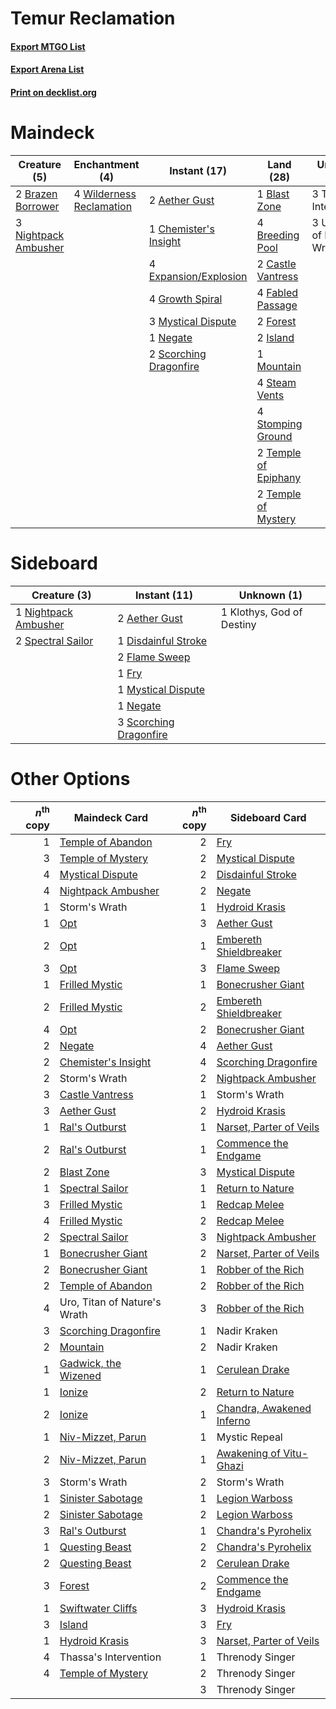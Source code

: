 # Temur Reclamation

#### [Export MTGO List](../collection/Temur%20Reclamation/Temur%20Reclamation.txt)
#### [Export Arena List](../collection/Temur%20Reclamation/Temur%20Reclamation_arena.txt)
#### [Print on decklist.org](http://decklist.org/?deckmain=2%09Aether%20Gust%0A1%09Blast%20Zone%0A2%09Brazen%20Borrower%0A4%09Breeding%20Pool%0A2%09Castle%20Vantress%0A1%09Chemister's%20Insight%0A4%09Expansion/Explosion%0A4%09Fabled%20Passage%0A2%09Forest%0A4%09Growth%20Spiral%0A2%09Island%0A1%09Mountain%0A3%09Mystical%20Dispute%0A1%09Negate%0A3%09Nightpack%20Ambusher%0A2%09Scorching%20Dragonfire%0A4%09Steam%20Vents%0A4%09Stomping%20Ground%0A2%09Temple%20of%20Epiphany%0A2%09Temple%20of%20Mystery%0A3%09Thassa's%20Intervention%0A3%09Uro,%20Titan%20of%20Nature's%20Wrath%0A4%09Wilderness%20Reclamation&deckside=2%09Aether%20Gust%0A1%09Disdainful%20Stroke%0A2%09Flame%20Sweep%0A1%09Fry%0A1%09Klothys,%20God%20of%20Destiny%0A1%09Mystical%20Dispute%0A1%09Negate%0A1%09Nightpack%20Ambusher%0A3%09Scorching%20Dragonfire%0A2%09Spectral%20Sailor)
# Maindeck

|                                         Creature (5)                                          |                                          Enchantment (4)                                          |                                          Instant (17)                                           |                                           Land (28)                                           |         Unknown (6)          |
|-----------------------------------------------------------------------------------------------|---------------------------------------------------------------------------------------------------|-------------------------------------------------------------------------------------------------|-----------------------------------------------------------------------------------------------|------------------------------|
|2 [Brazen Borrower](http://gatherer.wizards.com/Pages/Card/Details.aspx?multiverseid=473001)   |4 [Wilderness Reclamation](http://gatherer.wizards.com/Pages/Card/Details.aspx?multiverseid=457293)|2 [Aether Gust](http://gatherer.wizards.com/Pages/Card/Details.aspx?multiverseid=466796)         |1 [Blast Zone](http://gatherer.wizards.com/Pages/Card/Details.aspx?multiverseid=461171)        |3 Thassa's Intervention       |
|3 [Nightpack Ambusher](http://gatherer.wizards.com/Pages/Card/Details.aspx?multiverseid=466939)|                                                                                                   |1 [Chemister's Insight](http://gatherer.wizards.com/Pages/Card/Details.aspx?multiverseid=452782) |4 [Breeding Pool](http://gatherer.wizards.com/Pages/Card/Details.aspx?multiverseid=97088)      |3 Uro, Titan of Nature's Wrath|
|                                                                                               |                                                                                                   |4 [Expansion/Explosion](http://gatherer.wizards.com/Pages/Card/Details.aspx?multiverseid=452974) |2 [Castle Vantress](http://gatherer.wizards.com/Pages/Card/Details.aspx?multiverseid=473204)   |                              |
|                                                                                               |                                                                                                   |4 [Growth Spiral](http://gatherer.wizards.com/Pages/Card/Details.aspx?multiverseid=457322)       |4 [Fabled Passage](http://gatherer.wizards.com/Pages/Card/Details.aspx?multiverseid=473206)    |                              |
|                                                                                               |                                                                                                   |3 [Mystical Dispute](http://gatherer.wizards.com/Pages/Card/Details.aspx?multiverseid=473020)    |2 [Forest](http://gatherer.wizards.com/Pages/Card/Details.aspx?multiverseid=439860)            |                              |
|                                                                                               |                                                                                                   |1 [Negate](http://gatherer.wizards.com/Pages/Card/Details.aspx?multiverseid=423707)              |2 [Island](http://gatherer.wizards.com/Pages/Card/Details.aspx?multiverseid=439857)            |                              |
|                                                                                               |                                                                                                   |2 [Scorching Dragonfire](http://gatherer.wizards.com/Pages/Card/Details.aspx?multiverseid=473101)|1 [Mountain](http://gatherer.wizards.com/Pages/Card/Details.aspx?multiverseid=439859)          |                              |
|                                                                                               |                                                                                                   |                                                                                                 |4 [Steam Vents](http://gatherer.wizards.com/Pages/Card/Details.aspx?multiverseid=405109)       |                              |
|                                                                                               |                                                                                                   |                                                                                                 |4 [Stomping Ground](http://gatherer.wizards.com/Pages/Card/Details.aspx?multiverseid=405110)   |                              |
|                                                                                               |                                                                                                   |                                                                                                 |2 [Temple of Epiphany](http://gatherer.wizards.com/Pages/Card/Details.aspx?multiverseid=442808)|                              |
|                                                                                               |                                                                                                   |                                                                                                 |2 [Temple of Mystery](http://gatherer.wizards.com/Pages/Card/Details.aspx?multiverseid=373571) |                              |


# Sideboard

|                                         Creature (3)                                          |                                          Instant (11)                                           |       Unknown (1)       |
|-----------------------------------------------------------------------------------------------|-------------------------------------------------------------------------------------------------|-------------------------|
|1 [Nightpack Ambusher](http://gatherer.wizards.com/Pages/Card/Details.aspx?multiverseid=466939)|2 [Aether Gust](http://gatherer.wizards.com/Pages/Card/Details.aspx?multiverseid=466796)         |1 Klothys, God of Destiny|
|2 [Spectral Sailor](http://gatherer.wizards.com/Pages/Card/Details.aspx?multiverseid=466830)   |1 [Disdainful Stroke](http://gatherer.wizards.com/Pages/Card/Details.aspx?multiverseid=420705)   |                         |
|                                                                                               |2 [Flame Sweep](http://gatherer.wizards.com/Pages/Card/Details.aspx?multiverseid=466893)         |                         |
|                                                                                               |1 [Fry](http://gatherer.wizards.com/Pages/Card/Details.aspx?multiverseid=466894)                 |                         |
|                                                                                               |1 [Mystical Dispute](http://gatherer.wizards.com/Pages/Card/Details.aspx?multiverseid=473020)    |                         |
|                                                                                               |1 [Negate](http://gatherer.wizards.com/Pages/Card/Details.aspx?multiverseid=423707)              |                         |
|                                                                                               |3 [Scorching Dragonfire](http://gatherer.wizards.com/Pages/Card/Details.aspx?multiverseid=473101)|                         |


# Other Options

|*n*<sup>th</sup> copy|                                         Maindeck Card                                         |*n*<sup>th</sup> copy|                                           Sideboard Card                                           |
|--------------------:|-----------------------------------------------------------------------------------------------|--------------------:|----------------------------------------------------------------------------------------------------|
|                    1|[Temple of Abandon](http://gatherer.wizards.com/Pages/Card/Details.aspx?multiverseid=373711)   |                    2|[Fry](http://gatherer.wizards.com/Pages/Card/Details.aspx?multiverseid=466894)                      |
|                    3|[Temple of Mystery](http://gatherer.wizards.com/Pages/Card/Details.aspx?multiverseid=373571)   |                    2|[Mystical Dispute](http://gatherer.wizards.com/Pages/Card/Details.aspx?multiverseid=473020)         |
|                    4|[Mystical Dispute](http://gatherer.wizards.com/Pages/Card/Details.aspx?multiverseid=473020)    |                    2|[Disdainful Stroke](http://gatherer.wizards.com/Pages/Card/Details.aspx?multiverseid=420705)        |
|                    4|[Nightpack Ambusher](http://gatherer.wizards.com/Pages/Card/Details.aspx?multiverseid=466939)  |                    2|[Negate](http://gatherer.wizards.com/Pages/Card/Details.aspx?multiverseid=423707)                   |
|                    1|Storm's Wrath                                                                                  |                    1|[Hydroid Krasis](http://gatherer.wizards.com/Pages/Card/Details.aspx?multiverseid=457327)           |
|                    1|[Opt](http://gatherer.wizards.com/Pages/Card/Details.aspx?multiverseid=442948)                 |                    3|[Aether Gust](http://gatherer.wizards.com/Pages/Card/Details.aspx?multiverseid=466796)              |
|                    2|[Opt](http://gatherer.wizards.com/Pages/Card/Details.aspx?multiverseid=442948)                 |                    1|[Embereth Shieldbreaker](http://gatherer.wizards.com/Pages/Card/Details.aspx?multiverseid=473084)   |
|                    3|[Opt](http://gatherer.wizards.com/Pages/Card/Details.aspx?multiverseid=442948)                 |                    3|[Flame Sweep](http://gatherer.wizards.com/Pages/Card/Details.aspx?multiverseid=466893)              |
|                    1|[Frilled Mystic](http://gatherer.wizards.com/Pages/Card/Details.aspx?multiverseid=457318)      |                    1|[Bonecrusher Giant](http://gatherer.wizards.com/Pages/Card/Details.aspx?multiverseid=473077)        |
|                    2|[Frilled Mystic](http://gatherer.wizards.com/Pages/Card/Details.aspx?multiverseid=457318)      |                    2|[Embereth Shieldbreaker](http://gatherer.wizards.com/Pages/Card/Details.aspx?multiverseid=473084)   |
|                    4|[Opt](http://gatherer.wizards.com/Pages/Card/Details.aspx?multiverseid=442948)                 |                    2|[Bonecrusher Giant](http://gatherer.wizards.com/Pages/Card/Details.aspx?multiverseid=473077)        |
|                    2|[Negate](http://gatherer.wizards.com/Pages/Card/Details.aspx?multiverseid=423707)              |                    4|[Aether Gust](http://gatherer.wizards.com/Pages/Card/Details.aspx?multiverseid=466796)              |
|                    2|[Chemister's Insight](http://gatherer.wizards.com/Pages/Card/Details.aspx?multiverseid=452782) |                    4|[Scorching Dragonfire](http://gatherer.wizards.com/Pages/Card/Details.aspx?multiverseid=473101)     |
|                    2|Storm's Wrath                                                                                  |                    2|[Nightpack Ambusher](http://gatherer.wizards.com/Pages/Card/Details.aspx?multiverseid=466939)       |
|                    3|[Castle Vantress](http://gatherer.wizards.com/Pages/Card/Details.aspx?multiverseid=473204)     |                    1|Storm's Wrath                                                                                       |
|                    3|[Aether Gust](http://gatherer.wizards.com/Pages/Card/Details.aspx?multiverseid=466796)         |                    2|[Hydroid Krasis](http://gatherer.wizards.com/Pages/Card/Details.aspx?multiverseid=457327)           |
|                    1|[Ral's Outburst](http://gatherer.wizards.com/Pages/Card/Details.aspx?multiverseid=461139)      |                    1|[Narset, Parter of Veils](http://gatherer.wizards.com/Pages/Card/Details.aspx?multiverseid=460988)  |
|                    2|[Ral's Outburst](http://gatherer.wizards.com/Pages/Card/Details.aspx?multiverseid=461139)      |                    1|[Commence the Endgame](http://gatherer.wizards.com/Pages/Card/Details.aspx?multiverseid=460972)     |
|                    2|[Blast Zone](http://gatherer.wizards.com/Pages/Card/Details.aspx?multiverseid=461171)          |                    3|[Mystical Dispute](http://gatherer.wizards.com/Pages/Card/Details.aspx?multiverseid=473020)         |
|                    1|[Spectral Sailor](http://gatherer.wizards.com/Pages/Card/Details.aspx?multiverseid=466830)     |                    1|[Return to Nature](http://gatherer.wizards.com/Pages/Card/Details.aspx?multiverseid=461102)         |
|                    3|[Frilled Mystic](http://gatherer.wizards.com/Pages/Card/Details.aspx?multiverseid=457318)      |                    1|[Redcap Melee](http://gatherer.wizards.com/Pages/Card/Details.aspx?multiverseid=473097)             |
|                    4|[Frilled Mystic](http://gatherer.wizards.com/Pages/Card/Details.aspx?multiverseid=457318)      |                    2|[Redcap Melee](http://gatherer.wizards.com/Pages/Card/Details.aspx?multiverseid=473097)             |
|                    2|[Spectral Sailor](http://gatherer.wizards.com/Pages/Card/Details.aspx?multiverseid=466830)     |                    3|[Nightpack Ambusher](http://gatherer.wizards.com/Pages/Card/Details.aspx?multiverseid=466939)       |
|                    1|[Bonecrusher Giant](http://gatherer.wizards.com/Pages/Card/Details.aspx?multiverseid=473077)   |                    2|[Narset, Parter of Veils](http://gatherer.wizards.com/Pages/Card/Details.aspx?multiverseid=460988)  |
|                    2|[Bonecrusher Giant](http://gatherer.wizards.com/Pages/Card/Details.aspx?multiverseid=473077)   |                    1|[Robber of the Rich](http://gatherer.wizards.com/Pages/Card/Details.aspx?multiverseid=473100)       |
|                    2|[Temple of Abandon](http://gatherer.wizards.com/Pages/Card/Details.aspx?multiverseid=373711)   |                    2|[Robber of the Rich](http://gatherer.wizards.com/Pages/Card/Details.aspx?multiverseid=473100)       |
|                    4|Uro, Titan of Nature's Wrath                                                                   |                    3|[Robber of the Rich](http://gatherer.wizards.com/Pages/Card/Details.aspx?multiverseid=473100)       |
|                    3|[Scorching Dragonfire](http://gatherer.wizards.com/Pages/Card/Details.aspx?multiverseid=473101)|                    1|Nadir Kraken                                                                                        |
|                    2|[Mountain](http://gatherer.wizards.com/Pages/Card/Details.aspx?multiverseid=439859)            |                    2|Nadir Kraken                                                                                        |
|                    1|[Gadwick, the Wizened](http://gatherer.wizards.com/Pages/Card/Details.aspx?multiverseid=473010)|                    1|[Cerulean Drake](http://gatherer.wizards.com/Pages/Card/Details.aspx?multiverseid=466807)           |
|                    1|[Ionize](http://gatherer.wizards.com/Pages/Card/Details.aspx?multiverseid=452929)              |                    2|[Return to Nature](http://gatherer.wizards.com/Pages/Card/Details.aspx?multiverseid=461102)         |
|                    2|[Ionize](http://gatherer.wizards.com/Pages/Card/Details.aspx?multiverseid=452929)              |                    1|[Chandra, Awakened Inferno](http://gatherer.wizards.com/Pages/Card/Details.aspx?multiverseid=466881)|
|                    1|[Niv-Mizzet, Parun](http://gatherer.wizards.com/Pages/Card/Details.aspx?multiverseid=452942)   |                    1|Mystic Repeal                                                                                       |
|                    2|[Niv-Mizzet, Parun](http://gatherer.wizards.com/Pages/Card/Details.aspx?multiverseid=452942)   |                    1|[Awakening of Vitu-Ghazi](http://gatherer.wizards.com/Pages/Card/Details.aspx?multiverseid=461079)  |
|                    3|Storm's Wrath                                                                                  |                    2|Storm's Wrath                                                                                       |
|                    1|[Sinister Sabotage](http://gatherer.wizards.com/Pages/Card/Details.aspx?multiverseid=452804)   |                    1|[Legion Warboss](http://gatherer.wizards.com/Pages/Card/Details.aspx?multiverseid=452859)           |
|                    2|[Sinister Sabotage](http://gatherer.wizards.com/Pages/Card/Details.aspx?multiverseid=452804)   |                    2|[Legion Warboss](http://gatherer.wizards.com/Pages/Card/Details.aspx?multiverseid=452859)           |
|                    3|[Ral's Outburst](http://gatherer.wizards.com/Pages/Card/Details.aspx?multiverseid=461139)      |                    1|[Chandra's Pyrohelix](http://gatherer.wizards.com/Pages/Card/Details.aspx?multiverseid=417684)      |
|                    1|[Questing Beast](http://gatherer.wizards.com/Pages/Card/Details.aspx?multiverseid=473133)      |                    2|[Chandra's Pyrohelix](http://gatherer.wizards.com/Pages/Card/Details.aspx?multiverseid=417684)      |
|                    2|[Questing Beast](http://gatherer.wizards.com/Pages/Card/Details.aspx?multiverseid=473133)      |                    2|[Cerulean Drake](http://gatherer.wizards.com/Pages/Card/Details.aspx?multiverseid=466807)           |
|                    3|[Forest](http://gatherer.wizards.com/Pages/Card/Details.aspx?multiverseid=439860)              |                    2|[Commence the Endgame](http://gatherer.wizards.com/Pages/Card/Details.aspx?multiverseid=460972)     |
|                    1|[Swiftwater Cliffs](http://gatherer.wizards.com/Pages/Card/Details.aspx?multiverseid=405407)   |                    3|[Hydroid Krasis](http://gatherer.wizards.com/Pages/Card/Details.aspx?multiverseid=457327)           |
|                    3|[Island](http://gatherer.wizards.com/Pages/Card/Details.aspx?multiverseid=439857)              |                    3|[Fry](http://gatherer.wizards.com/Pages/Card/Details.aspx?multiverseid=466894)                      |
|                    1|[Hydroid Krasis](http://gatherer.wizards.com/Pages/Card/Details.aspx?multiverseid=457327)      |                    3|[Narset, Parter of Veils](http://gatherer.wizards.com/Pages/Card/Details.aspx?multiverseid=460988)  |
|                    4|Thassa's Intervention                                                                          |                    1|Threnody Singer                                                                                     |
|                    4|[Temple of Mystery](http://gatherer.wizards.com/Pages/Card/Details.aspx?multiverseid=373571)   |                    2|Threnody Singer                                                                                     |
|                     |                                                                                               |                    3|Threnody Singer                                                                                     |

